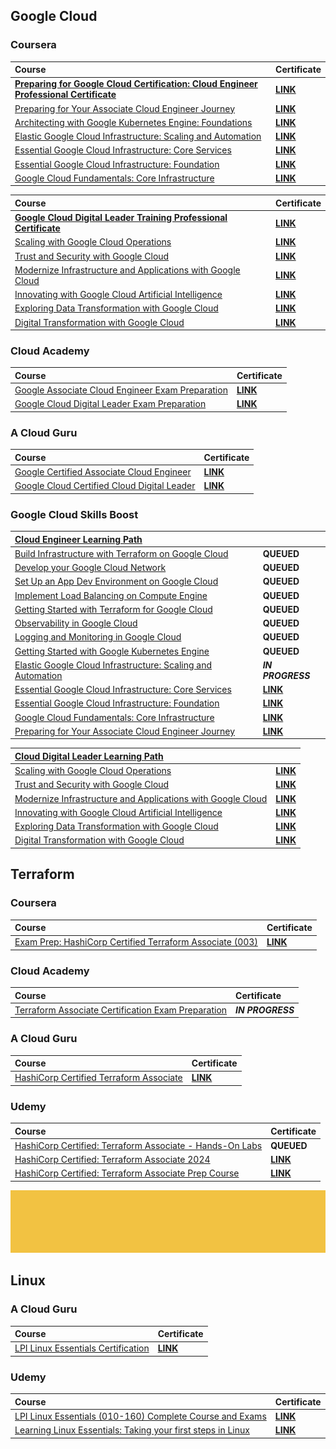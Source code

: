 ## Google Cloud

### Coursera

<div align="justify">

| Course | Certificate |
| :----- | :----- |
| [**Preparing for Google Cloud Certification: Cloud Engineer Professional Certificate**](https://www.coursera.org/professional-certificates/cloud-engineering-gcp) | [**LINK**](https://storage.googleapis.com/course-certificates/01-01-coursera/preparing-for-google-cloud-certification-cloud-engineer-professional-certificate/preparing-for-google-cloud-certification-cloud-engineer.pdf) |
| [Preparing for Your Associate Cloud Engineer Journey](https://www.coursera.org/learn/preparing-cloud-associate-cloud-engineer-exam?specialization=cloud-engineering-gcp) | [**LINK**](https://storage.googleapis.com/course-certificates/01-01-coursera/preparing-for-google-cloud-certification-cloud-engineer-professional-certificate/preparing-for-your-associate-cloud-engineer-journey.pdf) |
| [Architecting with Google Kubernetes Engine: Foundations](https://www.coursera.org/learn/foundations-google-kubernetes-engine-gke?specialization=cloud-engineering-gcp) | [**LINK**](https://storage.googleapis.com/course-certificates/01-01-coursera/preparing-for-google-cloud-certification-cloud-engineer-professional-certificate/architecting-with-google-kubernetes-engine-foundations.pdf) |
| [Elastic Google Cloud Infrastructure: Scaling and Automation](https://www.coursera.org/learn/gcp-infrastructure-scaling-automation?specialization=cloud-engineering-gcp) | [**LINK**](https://storage.googleapis.com/course-certificates/01-01-coursera/preparing-for-google-cloud-certification-cloud-engineer-professional-certificate/elastic-google-cloud-infrastructure-scaling-and-automation.pdf) |
| [Essential Google Cloud Infrastructure: Core Services](https://www.coursera.org/learn/gcp-infrastructure-core-services?specialization=cloud-engineering-gcp) | [**LINK**](https://storage.googleapis.com/course-certificates/01-01-coursera/preparing-for-google-cloud-certification-cloud-engineer-professional-certificate/essential-google-cloud-infrastructure-core-services.pdf) |
| [Essential Google Cloud Infrastructure: Foundation](https://www.coursera.org/learn/gcp-infrastructure-foundation?specialization=cloud-engineering-gcp) | [**LINK**](https://storage.googleapis.com/course-certificates/01-01-coursera/preparing-for-google-cloud-certification-cloud-engineer-professional-certificate/essential-google-cloud-infrastructure-foundation.pdf) |
| [Google Cloud Fundamentals: Core Infrastructure](https://www.coursera.org/learn/gcp-fundamentals?specialization=cloud-engineering-gcp) | [**LINK**](https://storage.googleapis.com/course-certificates/01-01-coursera/preparing-for-google-cloud-certification-cloud-engineer-professional-certificate/google-cloud-fundamentals-core-infrastructure.pdf) |

</div>

<div align="justify">

| Course | Certificate |
| :----- | :----- |
| [**Google Cloud Digital Leader Training Professional Certificate**](https://www.coursera.org/professional-certificates/google-cloud-digital-leader-training) | [**LINK**](https://storage.googleapis.com/course-certificates/01-01-coursera/google-cloud-digital-leader-training/google-cloud-digital-leader-training.pdf) |
| [Scaling with Google Cloud Operations](https://www.coursera.org/learn/understanding-google-cloud-security-and-operations?specialization=google-cloud-digital-leader-training) | [**LINK**](https://storage.googleapis.com/course-certificates/01-01-coursera/google-cloud-digital-leader-training/scaling-with-google-cloud-operations.pdf) |
| [Trust and Security with Google Cloud](https://www.coursera.org/learn/trust-and-security-with-google-cloud?specialization=google-cloud-digital-leader-training) | [**LINK**](https://storage.googleapis.com/course-certificates/01-01-coursera/google-cloud-digital-leader-training/trust-and-security-with-google-cloud.pdf) |
| [Modernize Infrastructure and Applications with Google Cloud](https://www.coursera.org/learn/google-cloud-product-fundamentals?specialization=google-cloud-digital-leader-training) | [**LINK**](https://storage.googleapis.com/course-certificates/01-01-coursera/google-cloud-digital-leader-training/modernize-infrastructure-and-applications-with-google-cloud.pdf) |
| [Innovating with Google Cloud Artificial Intelligence](https://www.coursera.org/learn/innovating-with-google-cloud-artificial-intelligence?specialization=google-cloud-digital-leader-training) | [**LINK**](https://storage.googleapis.com/course-certificates/01-01-coursera/google-cloud-digital-leader-training/innovating-with-google-cloud-artificial-intelligence.pdf) |
| [Exploring Data Transformation with Google Cloud](https://www.coursera.org/learn/innovating-with-data-google-cloud?specialization=google-cloud-digital-leader-training) | [**LINK**](https://storage.googleapis.com/course-certificates/01-01-coursera/google-cloud-digital-leader-training/exploring-data-transformation-with-google-cloud.pdf) |
| [Digital Transformation with Google Cloud](https://www.coursera.org/learn/digital-transformation-google-cloud?specialization=google-cloud-digital-leader-training) | [**LINK**](https://storage.googleapis.com/course-certificates/01-01-coursera/google-cloud-digital-leader-training/digital-transformation-with-google-cloud.pdf) |

</div>

### Cloud Academy

<div align="justify">

| Course | Certificate |
| :----- | :----- |
| [Google Associate Cloud Engineer Exam Preparation](https://cloudacademy.com/learning-paths/google-associate-cloud-engineer-exam-preparation-844/) | [**LINK**](https://storage.googleapis.com/course-certificates/02-01-cloudacademy/google-associate-cloud-engineer-exam-preparation.pdf) |
| [Google Cloud Digital Leader Exam Preparation](https://cloudacademy.com/learning-paths/google-cloud-digital-leader-exam-preparation-1-4155/) | [**LINK**](https://storage.googleapis.com/course-certificates/02-01-cloudacademy/google-cloud-digital-leader-exam-preparation.pdf) |

</div>

### A Cloud Guru

<div align="justify">

| Course | Certificate |
| :----- | :----- |
| [Google Certified Associate Cloud Engineer](https://www.pluralsight.com/cloud-guru/courses/google-certified-associate-cloud-engineer) | [**LINK**](https://storage.googleapis.com/course-certificates/03-01-acloudguru/google-certified-associate-cloud-engineer.pdf) |
| [Google Cloud Certified Cloud Digital Leader](https://www.pluralsight.com/cloud-guru/courses/google-cloud-certified-cloud-digital-leader) | [**LINK**](https://storage.googleapis.com/course-certificates/03-01-acloudguru/google-cloud-certified-cloud-digital-leader.pdf) |

</div>

### Google Cloud Skills Boost

<div align="justify">

| [**Cloud Engineer Learning Path**](https://www.cloudskillsboost.google/paths/11) |  |
| :----- | :----- |
| [Build Infrastructure with Terraform on Google Cloud](https://www.cloudskillsboost.google/paths/11/course_templates/636) | **QUEUED** |
| [Develop your Google Cloud Network](https://www.cloudskillsboost.google/paths/11/course_templates/625) | **QUEUED** |
| [Set Up an App Dev Environment on Google Cloud](https://www.cloudskillsboost.google/paths/11/course_templates/637) | **QUEUED** |
| [Implement Load Balancing on Compute Engine](https://www.cloudskillsboost.google/paths/11/course_templates/648) | **QUEUED** |
| [Getting Started with Terraform for Google Cloud](https://www.cloudskillsboost.google/paths/11/course_templates/443) | **QUEUED** |
| [Observability in Google Cloud](https://www.cloudskillsboost.google/paths/11/course_templates/864) | **QUEUED** |
| [Logging and Monitoring in Google Cloud](https://www.cloudskillsboost.google/paths/11/course_templates/99) | **QUEUED** |
| [Getting Started with Google Kubernetes Engine](https://www.cloudskillsboost.google/paths/11/course_templates/2) | **QUEUED** |
| [Elastic Google Cloud Infrastructure: Scaling and Automation](https://www.cloudskillsboost.google/paths/11/course_templates/178) | **_IN PROGRESS_** |
| [Essential Google Cloud Infrastructure: Core Services](https://www.cloudskillsboost.google/paths/11/course_templates/49) | [**LINK**](https://www.cloudskillsboost.google/public_profiles/93955917-e174-4ff0-addf-c98b6f3a9dcb/badges/9996041) |
| [Essential Google Cloud Infrastructure: Foundation](https://www.cloudskillsboost.google/paths/11/course_templates/50) | [**LINK**](https://www.cloudskillsboost.google/public_profiles/93955917-e174-4ff0-addf-c98b6f3a9dcb/badges/9900046) |
| [Google Cloud Fundamentals: Core Infrastructure](https://www.cloudskillsboost.google/paths/11/course_templates/60) | [**LINK**](https://www.cloudskillsboost.google/public_profiles/93955917-e174-4ff0-addf-c98b6f3a9dcb/badges/9857451) |
| [Preparing for Your Associate Cloud Engineer Journey](https://www.cloudskillsboost.google/paths/11/course_templates/77) | [**LINK**](https://www.cloudskillsboost.google/public_profiles/93955917-e174-4ff0-addf-c98b6f3a9dcb/badges/9808697) |

</div>

<div align="justify">

| [**Cloud Digital Leader Learning Path**](https://www.cloudskillsboost.google/paths/9) |  |
| :----- | :----- |
| [Scaling with Google Cloud Operations](https://www.cloudskillsboost.google/paths/9/course_templates/271) | [**LINK**](https://www.cloudskillsboost.google/public_profiles/93955917-e174-4ff0-addf-c98b6f3a9dcb/badges/5041150) |
| [Trust and Security with Google Cloud](https://www.cloudskillsboost.google/paths/9/course_templates/945) | [**LINK**](https://www.cloudskillsboost.google/public_profiles/93955917-e174-4ff0-addf-c98b6f3a9dcb/badges/9317689) |
| [Modernize Infrastructure and Applications with Google Cloud](https://www.cloudskillsboost.google/paths/9/course_templates/265) | [**LINK**](https://www.cloudskillsboost.google/public_profiles/93955917-e174-4ff0-addf-c98b6f3a9dcb/badges/5037838) |
| [Innovating with Google Cloud Artificial Intelligence](https://www.cloudskillsboost.google/paths/9/course_templates/946) | [**LINK**](https://www.cloudskillsboost.google/public_profiles/93955917-e174-4ff0-addf-c98b6f3a9dcb/badges/9305170) |
| [Exploring Data Transformation with Google Cloud](https://www.cloudskillsboost.google/paths/9/course_templates/267) | [**LINK**](https://www.cloudskillsboost.google/public_profiles/93955917-e174-4ff0-addf-c98b6f3a9dcb/badges/5014729) |
| [Digital Transformation with Google Cloud](https://www.cloudskillsboost.google/paths/9/course_templates/266) | [**LINK**](https://www.cloudskillsboost.google/public_profiles/93955917-e174-4ff0-addf-c98b6f3a9dcb/badges/5002699) |

</div>

## Terraform

### Coursera

<div align="justify">

| Course | Certificate |
| :----- | :----- |
| [Exam Prep: HashiCorp Certified Terraform Associate (003)](https://www.coursera.org/learn/exam-prep-hashicorp-certified-terraform-associate-003) | [**LINK**](https://storage.googleapis.com/course-certificates/01-01-coursera/exam-prep-hashicorp-certified-terraform-associate-003.pdf) |

</div>

### Cloud Academy

<div align="justify">

| Course | Certificate |
| :----- | :----- |
| [Terraform Associate Certification Exam Preparation](https://cloudacademy.com/learning-paths/terraform-associate-certification-exam-preparation-1-2814/) | **_IN PROGRESS_** |

</div>

### A Cloud Guru

<div align="justify">

| Course | Certificate |
| :----- | :----- |
| [HashiCorp Certified Terraform Associate](https://www.pluralsight.com/cloud-guru/courses/hashicorp-certified-terraform-associate) | [**LINK**](https://storage.googleapis.com/course-certificates/03-01-acloudguru/hashicorp-certified-terraform-associate.pdf) |

</div>

### Udemy

<div align="justify">

| Course | Certificate |
| :----- | :----- |
| [HashiCorp Certified: Terraform Associate - Hands-On Labs](https://www.udemy.com/course/terraform-hands-on-labs/) | **QUEUED** |
| [HashiCorp Certified: Terraform Associate 2024](https://www.udemy.com/course/terraform-beginner-to-advanced/) | [**LINK**](https://storage.googleapis.com/course-certificates/04-01-udemy/hashi-corp-certified-terraform-associate-2021.pdf) |
| [HashiCorp Certified: Terraform Associate Prep Course](https://www.udemy.com/course/terraform-associate-prep-course/) | [**LINK**](https://storage.googleapis.com/course-certificates/04-01-udemy/terraform-associate-prep-course-2020.pdf) |

</div>

<div align="center">
    <img src="https://github.com/benweston/benweston/blob/main/img/lpi-banner.png" alt="Linux Banner" width="1200" height="100" />
</div>

## Linux

### A Cloud Guru

<div align="justify">

| Course | Certificate |
| :----- | :----- |
| [LPI Linux Essentials Certification](https://www.pluralsight.com/cloud-guru/courses/lpi-linux-essentials-certification) | [**LINK**](https://storage.googleapis.com/course-certificates/03-01-acloudguru/lpi-linux-essentials-certification.pdf) |

</div>

### Udemy

<div align="justify">

| Course | Certificate |
| :----- | :----- |
| [LPI Linux Essentials (010-160) Complete Course and Exams](https://www.udemy.com/course/linux-essentials-010/) | [**LINK**](https://storage.googleapis.com/course-certificates/04-01-udemy/lpi-linux-essentials-010-160-complete-course-and-exams.pdf) |
| [Learning Linux Essentials: Taking your first steps in Linux](https://www.udemy.com/course/learning-linux-essentials-taking-your-first-steps-in-linux/) | [**LINK**](https://storage.googleapis.com/course-certificates/04-01-udemy/learning-linux-essentials-taking-your-first-steps-in-linux.pdf) |

</div>